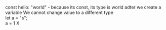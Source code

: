 const hello: "world" - because its const, its type is world
adter we create a variable We cannot change value to a different type  
let a = "s";  
a = 1 X